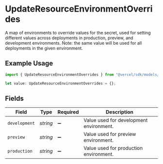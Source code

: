 # UpdateResourceEnvironmentOverrides

A map of environments to override values for the secret, used for setting different values across deployments in production, preview, and development environments. Note: the same value will be used for all deployments in the given environment.

## Example Usage

```typescript
import { UpdateResourceEnvironmentOverrides } from "@vercel/sdk/models/updateresourceop.js";

let value: UpdateResourceEnvironmentOverrides = {};
```

## Fields

| Field                                   | Type                                    | Required                                | Description                             |
| --------------------------------------- | --------------------------------------- | --------------------------------------- | --------------------------------------- |
| `development`                           | *string*                                | :heavy_minus_sign:                      | Value used for development environment. |
| `preview`                               | *string*                                | :heavy_minus_sign:                      | Value used for preview environment.     |
| `production`                            | *string*                                | :heavy_minus_sign:                      | Value used for production environment.  |
